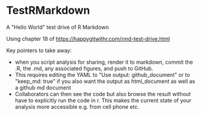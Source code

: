 # TestRMarkdown
A "Hello World" test drive of R Markdown


Using chapter 18 of https://happygitwithr.com/rmd-test-drive.html


Key pointers to take away:
- when you script analysis for sharing, render it to markdown, commit the .R, the .md, any associated figures, and push to GitHub. 
- This requires editing the YAML to "Use output: github_document" or to "keep_md: true" if you also want the output as html_document as well as a github md document
- Collaborators can then see the code but also browse the result without have to explicitly run the code in r. This makes the current state of your analysis more accessible e.g. from cell phone etc.

